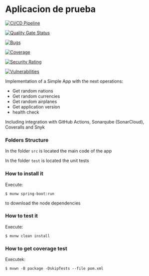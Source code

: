 # Aplicacion de prueba

[![CI/CD Pipeline](https://github.com/diegobotia/labcicd/actions/workflows/build.yml/badge.svg?branch=main)](https://github.com/diegobotia/labcicd/actions/workflows/build.yml)

[![Quality Gate Status](https://sonarcloud.io/api/project_badges/measure?project=ibitabadger_labsoft&metric=alert_status)](https://sonarcloud.io/summary/new_code?id=ibitabadger_labsoft)

[![Bugs](https://sonarcloud.io/api/project_badges/measure?project=ibitabadger_labsoft&metric=bugs)](https://sonarcloud.io/summary/new_code?id=ibitabadger_labsoft)

[![Coverage](https://sonarcloud.io/api/project_badges/measure?project=ibitabadger_labsoft&metric=coverage)](https://sonarcloud.io/summary/new_code?id=ibitabadger_labsoft)

[![Security Rating](https://sonarcloud.io/api/project_badges/measure?project=ibitabadger_labsoft&metric=security_rating)](https://sonarcloud.io/summary/new_code?id=ibitabadger_labsoft)

[![Vulnerabilities](https://sonarcloud.io/api/project_badges/measure?project=ibitabadger_labsoft&metric=vulnerabilities)](https://sonarcloud.io/summary/new_code?id=ibitabadger_labsoft)


Implementation of a Simple App with the next operations:

* Get random nations
* Get random currencies
* Get random airplanes
* Get application version
* health check

Including integration with GitHub Actions, Sonarqube (SonarCloud), Coveralls and Snyk

### Folders Structure

In the folder `src` is located the main code of the app

In the folder `test` is located the unit tests

### How to install it

Execute:

```shell
$ mvnw spring-boot:run
```
to download the node dependencies

### How to test it

Execute:

```shell
$ mvnw clean install
```

### How to get coverage test


Executek:

```shell
$ mvwn -B package -DskipTests --file pom.xml
```


